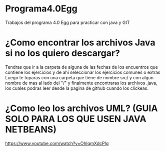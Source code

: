 # Programa4.0Egg
Trabajos del programa 4.0 Egg para practicar con java y GIT

# ¿Como encontrar los archivos Java si no los quiero descargar?
Tendras que ir a la carpeta de alguna de las fechas de los encuentros que contiene los ejercicios y de ahi seleccionar los ejercicios comunes o extras
Luego te toparas con una carpeta que tiene de nombre src/ y con algun nombre de mas al lado del "/" y finalmente encontraras los archivos .java, los cuales
podras leer desde la pagina de github cuando los clickeas.

# ¿Como leo los archivos UML? (GUIA SOLO PARA LOS QUE USEN JAVA NETBEANS)
https://www.youtube.com/watch?v=OhIqmXdcPIg
